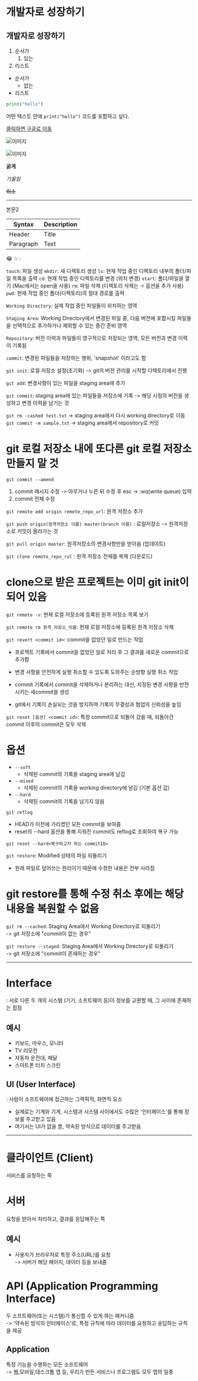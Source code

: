 # 개발자로 성장하기
## 개발자로 성장하기

1. 순서가
    1. 있는
2. 리스트

- 순서가
  - 없는
- 리스트

```python
print("hello")
```

어떤 텍스트 안에
`print("hello")`
코드를 포함하고 싶다.

[클릭하면 구글로 이동](https://www.google.com/)

![이미지](https://encrypted-tbn0.gstatic.com/images?q=tbn:ANd9GcSz431yZ4IjKOx_ZtPgFKZr3EHl5Ko8V2LJFi9U2klVAB8rnG5c9x4ddmpTsDnUojXK4KK8Y5i21nR-2THUrZFQSaO2oDAjYm08FKxXns2p)

![이미지](images.webp)

**굵게**

*기울임*

~~취소~~

---

본문2

| Syntax      | Description |
| ----------- | ----------- |
| Header      | Title       |
| Paragraph   | Text        |

:joy:
:boom:
:

`touch`: 파일 생성
`mkdir`: 새 디렉토리 생성
`ls`: 현재 작업 중인 디렉토리 내부의 폴더/파일 목록을 출력
`cd`: 현재 작업 중인 디렉토리를 변경 (위치 변경)
`start`: 폴더/파일을 열기 (Mac에서는 open을 사용)
`rm`: 파일 삭제 (디렉토리 삭제는 -r 옵션을 추가 사용)
`pwd`: 현재 작업 중인 폴더(디렉토리)의 절대 경로를 출력

`Working Directory`: 실제 작업 중인 파일들이 위치하는 영역

`Staging Area`: Working Directory에서 변경된 파일 중, 다음 버전에 포함시킬 파일들을 선택적으로 추가하거나 제외할 수 있는 중간 준비 영역

`Repository`: 버전 이력과 파일들이 영구적으로 저장되는 영역, 모든 버전과 변경 이력이 기록됨

`commit`: 변경된 파일들을 저장하는 행위, 'snapshot' 이라고도 함

`git init`: 로컬 저장소 설정(초기화)
-> git의 버전 관리를 시작할 디렉토리에서 진행

`git add`: 변경사항이 있는 파일을 staging area에 추가

`git commit`: staging area에 있는 파일들을 저장소에 기록
-> 해당 시점의 버전을 생성하고 변경 이력을 남기는 것

`git rm -cashed test.txt` -> staging area에서 다시 working directory로 이동
`git commit -m sample.txt` -> staging area에서 repository로 커밋

# git 로컬 저장소 내에 또다른 git 로컬 저장소 만들지 말 것

`git commit --amend`
1. commit 메시지 수정 -> 아무거나 누른 뒤 수정 후 esc -> :wq(write queue) 입력
2. commit 전체 수정

`git remote add origin remote_repo_url`: 원격 저장소 추가

`git push origin(원격저장소 이름) master(branch 이름)` : 로컬저장소 -> 원격저장소로 커밋이 올라가는 것

`git pull origin master`: 원격저장소의 변경사항만을 받아옴 (업데이트)

`git clone remote_repo_rul` : 원격 저장소 전체를 복제 (다운로드)
# clone으로 받은 프로젝트는 이미 git init이 되어 있음

`git remote -v`: 현재 로컬 저장소에 등록된 원격 저장소 목록 보기

`git remote rm 원격_저장소_이름`: 현재 로컬 저장소에 등록된 원격 저장소 삭제

`git revert <commit id>`: commit을 없었던 일로 만드는 작업
- 프로젝트 기록에서 commit을 없었던 일로 처리 후 그 결과를 새로운 commit으로 추가함

- 변경 사항을 안전하게 실행 취소할 수 있도록 도와주는 순방향 실행 취소 작업

- commit 기록에서 commit을 삭제하거나 분리하는 대신, 지정된 변경 사항을 반전시키는 새commit을 생성

- git에서 기록이 손실되는 것을 방지하여 기록의 무결성과 협업의 신뢰성을 높임

`git reset [옵션] <commit id>`: 특정 commit으로 되돌아 갔을 때, 되돌아간 commit 이후의 commit은 모두 삭제

# 옵션
- `--soft`
  - 삭제된 commit의 기록을 staging area에 남김
- `--mixed`
  - 삭제된 commit의 기록을 working directory에 남김 (기본 옵션 값)
- `--hard`
  - 삭제된 commit의 기록을 남기지 않음

`git reflog`
- HEAD가 이전에 가리켰던 모든 commit을 보여줌
- reset의 --hard 옵션을 통해 지워진 commit도 reflog로 조회하여 복구 가능

`git reset --hard<복구하고자 하는 commitID>`

`git restore`: Modified 상태의 파일 되돌리기
- 원래 파일로 덮어쓰는 원리이기 때문에 수정한 내용은 전부 사라짐
# git restore를 통해 수정 취소 후에는 해당 내용을 복원할 수 없음

`git rm --cached`: Staging Area에서 Working Directory로 되돌리기\
-> git 저장소에 "commit이 없는 경우"

`git restore --staged`: Staging Area에서 Working Directory로 되돌리기\
-> git 저장소에 "commit이 존재하는 경우"

---
# Interface
  : 서로 다른 두 개의 시스템 (기기, 소프트웨어 등)이 정보를 교환할 때, 그 사이에 존재하는 접점
## 예시
- 키보드, 마우스, 모니터
- TV 리모컨
- 자동차 운전대, 페달
- 스마트폰 터치 스크린

## UI (User Interface)
: 사람이 소프트웨어에 접근하는 그랙픽적, 화면적 요소

- 실제로는 기계와 기계, 시스템과 시스템 사이에서도 수많은 '인터페이스'를 통해 정보를 주고받고 있음
- 여기서는 UI가 없을 뿐, 약속된 방식으로 데이터를 주고받음
---
# 클라이언트 (Client)
서비스를 요청하는 쪽

# 서버
요청을 받아서 처리하고, 결과를 응답해주는 쪽

## 예시
- 사용자가 브라우저로 특정 주소(URL)를 요청\
-> 서버가 해당 페이지, 데이터 등을 보내줌

# API (Application Programming Interface)
두 소프트웨어(또는 시스템)가 통신할 수 있게 하는 메커니즘\
-> '약속된 방식의 인터페이스'로, 특정 규칙에 따라 데이터를 요청하고 응답하는 규칙을 제공
## Application
특정 기능을 수행하는 모든 소프트웨어\
-> 웹,모바일,데스크톱 앱 등, 우리가 만든 서비스나 프로그램도 모두 앱의 일종

